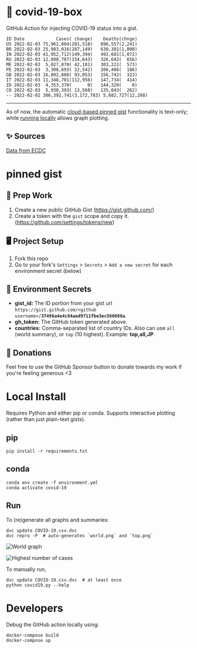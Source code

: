 # 🏥 covid-19-box

GitHub Action for injecting COVID-19 status into a gist.

```
ID Date            Cases( change)    Deaths(chnge)
US 2022-02-03 75,962,004(281,518)   896,557(2,241)
BR 2022-02-03 25,983,016(287,149)   630,301(1,000)
IN 2022-02-03 41,952,712(149,394)   492,681(1,072)
RU 2022-02-03 12,090,707(154,643)   326,642(  656)
ME 2022-02-03  5,027,870( 42,181)   303,221(  573)
PE 2022-02-03  3,308,693( 22,542)   206,406(  186)
GB 2022-02-03 16,802,808( 93,053)   156,742(  323)
IT 2022-02-03 11,348,701(112,956)   147,734(  414)
ID 2022-02-03  4,353,370(      0)   144,320(    0)
CO 2022-02-03  5,930,393( 13,568)   135,043(  262)
-- 2022-02-02 386,392,741(3,172,783) 5,682,727(12,288)
```

---

As of now, the automatic [cloud-based pinned gist](#pinned-gist) functionality is text-only;
while [running locally](#local-install) allows graph plotting.

## ✨ Sources

[Data from ECDC](https://www.ecdc.europa.eu/en/publications-data/download-todays-data-geographic-distribution-covid-19-cases-worldwide)

# pinned gist

## 🎒 Prep Work
1. Create a new public GitHub Gist (https://gist.github.com/)
1. Create a token with the `gist` scope and copy it. (https://github.com/settings/tokens/new)

## 🖥 Project Setup
1. Fork this repo
1. Go to your fork's `Settings` > `Secrets` > `Add a new secret` for each environment secret (below)

## 🤫 Environment Secrets
- **gist_id:** The ID portion from your gist url `https://gist.github.com/<github username>/`**`37496a4e4c84aed9711fbe3ec560888a`**.
- **gh_token:** The GitHub token generated above.
- **countries:** Comma-separated list of country IDs. Also can use `all` (world summary), or `top` (10 highest). Example: **top,all,JP**.

## 💸 Donations

Feel free to use the GitHub Sponsor button to donate towards my work if you're feeling generous <3

# Local Install

Requires Python and either pip or conda. Supports interactive plotting (rather than just plain-text gists).

## pip

```
pip install -r requirements.txt
```

## conda

```
conda env create -f environment.yml
conda activate covid-19
```

## Run

To (re)generate all graphs and summaries:

```
dvc update COVID-19.csv.dvc
dvc repro -P  # auto-generates `world.png` and `top.png`
```

![World graph](world.png)

![Highest number of cases](top.png)

To manually run,

```
dvc update COVID-19.csv.dvc  # at least once
python covid19.py --help
```

# Developers

Debug the GitHub action locally using:

```
docker-compose build
docker-compose up
```
